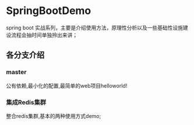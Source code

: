 # SpringBootDemo
spring boot 实战系列，主要是介绍使用方法，原理性分析以及一些基础性设施建设流程会抽时间单独拎出来讲；

## 各分支介绍

### master
公有依赖,最小化的配置,最简单的web项目helloworld!

### 集成Redis集群
整合redis集群,基本的两种使用方式demo;
